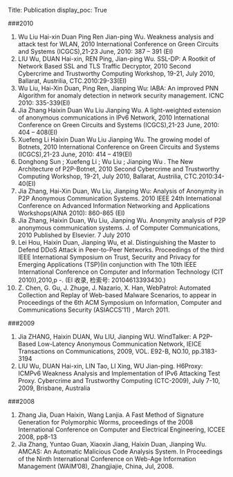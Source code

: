 Title: Publication
display_poc: True

###2010

1. Wu Liu Hai-xin Duan Ping Ren Jian-ping Wu. Weakness analysis and attack test for WLAN, 2010 International Conference on Green Circuits and Systems (ICGCS),21-23 June, 2010: 387 – 391 (EI)
2. LIU Wu, DUAN Hai-xin, REN Ping, Jian-ping Wu. SSL-DP: A Rootkit of Network Based SSL and TLS Traffic Decryptor, 2010 Second Cybercrime and Trustworthy Computing Workshop, 19-21, July 2010, Ballarat, Austrilia, CTC.2010:29-33(EI)
3. Wu Liu, Hai-Xin Duan, Ping Ren, Jianping Wu: IABA: An improved PNN Algorithm for anomaly detection in network security management. ICNC 2010: 335-339(EI)
4. Jia Zhang Haixin Duan Wu Liu Jianping Wu. A light-weighted extension of anonymous communications in IPv6 Network, 2010 International Conference on Green Circuits and Systems (ICGCS),21-23 June, 2010: 404 – 408(EI)
5. Xuefeng Li Haixin Duan Wu Liu Jianping Wu. The growing model of Botnets, 2010 International Conference on Green Circuits and Systems (ICGCS),21-23 June, 2010: 414 – 419(EI)
6. Donghong Sun ; Xuefeng Li ; Wu Liu ; Jianping Wu . The New Architecture of P2P-Botnet, 2010 Second Cybercrime and Trustworthy Computing Workshop, 19-21, July 2010, Ballarat, Austrilia, CTC.2010:34-40(EI)
7. Jia Zhang, Hai-Xin Duan, Wu Liu, Jianping Wu: Analysis of Anonymity in P2P Anonymous Communication Systems. 2010 IEEE 24th International Conference on Advanced Information Networking and Applications Workshops(AINA 2010): 860-865 (EI)
8. Jia Zhang, Haixin Duan, Wu Liu, Jianping Wu. Anonymity analysis of P2P anonymous communication systems. J. of Computer Communications, 2010 Published by Elsevier. 7 July 2010
9. Lei Hou, Haixin Duan, Jianping Wu, et al. Distinguishing the Master to Defend DDoS Attack in Peer-to-Peer Networks. Proceedings of the third IEEE International Symposium on Trust, Security and Privacy for Emerging Applications (TSP)(in conjunction with The 10th IEEE International Conference on Computer and Information Technology (CIT 2010)),2010,p -. (EI 收录, 检索号: 20104613393430.)
10. Z. Chen, G. Gu, J. Zhuge, J. Nazario, X. Han, WebPatrol: Automated Collection and Replay of Web-based Malware Scenarios, to appear in Proceedings of the 6th ACM Symposium on Information, Computer and Communications Security (ASIACCS’11) , March 2011.

###2009

1. Jia ZHANG, Haixin DUAN, Wu LIU, Jianping WU. WindTalker: A P2P-Based Low-Latency Anonymous Communication Network, IEICE Transactions on Communications, 2009, VOL. E92-B, NO.10, pp.3183-3194
2. LIU Wu, DUAN Hai-xin, LIN Tao, LI Xing, WU Jian-ping. H6Proxy: ICMPv6 Weakness Analysis and Implementation of IPv6 Attacking Test Proxy. Cybercrime and Trustworthy Computing (CTC-2009), July 7-10, 2009,   Brisbane, Australia

###2008

1. Zhang Jia, Duan Haixin, Wang Lanjia. A Fast Method of Signature Generation for Polymorphic Worms, proceedings of the 2008 International Conference on Computer and Electrical Engineering, ICCEE 2008, pp8-13
2. Jia Zhang, Yuntao Guan, Xiaoxin Jiang, Haixin Duan, Jianping Wu. AMCAS: An Automatic Malicious Code Analysis System. In Proceedings of the Ninth International Conference on Web-Age Information Management (WAIM’08),  Zhangjiajie, China, Jul, 2008.

